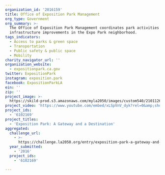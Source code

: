 ```yaml
---
organization_id: '2016159'
title: Office of Exposition Park Management
org_type: Government
org_summary: >-
  The Office of Exposition Park Management coordinates park activities and
  infrastructure improvements in the Expo Park neighborhood.
tags_indicators:
  - Access to parks & green space
  - Transportation
  - Public safety & public space
  - Mobility
charity_navigator_url: ''
organization_website:
  - expositionpark.ca.gov
twitter: ExpositionPark
instagram: exposition.park
facebook: ExpositionParkLA
ein: ''
zip: ''
project_image: >-
  https://skild-prod.s3.amazonaws.com/myla2050/images/custom540/2101126065741-team90.jpg
project_video: 'https://www.youtube.com/embed/xLSpVnV_dyk?rel=0&amp;showinfo=0'
project_ids:
  - '6102169'
project_titles:
  - 'Exposition Park: A Gateway and a Destination'
aggregated:
  challenge_url:
    - >-
      https://challenge.la2050.org/entry/exposition-park-a-gateway-and-a-destination
  year_submitted:
    - '2016'
  project_ids:
    - '6102169'

---
```

